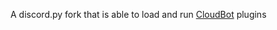 A discord.py fork that is able to load and run [CloudBot](https://github.com/edwardslabs/CloudBot) plugins
